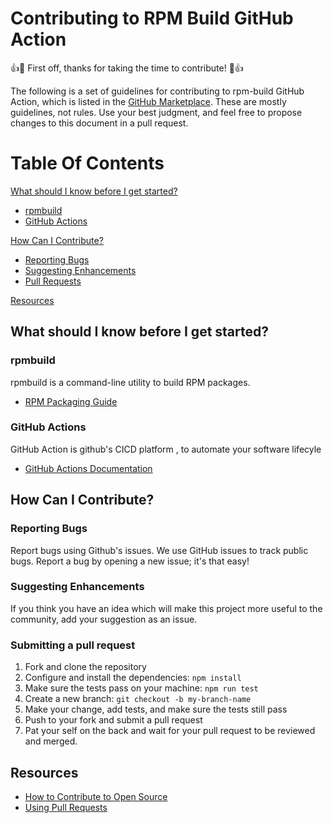 
# Contributing to RPM Build GitHub Action

:+1::tada: First off, thanks for taking the time to contribute! :tada::+1:

The following is a set of guidelines for contributing to rpm-build GitHub Action, which is listed in the [GitHub Marketplace](https://github.com/marketplace/actions/rpm-build).
These are mostly guidelines, not rules.
Use your best judgment, and feel free to propose changes to this document in a pull request.

# Table Of Contents

[What should I know before I get started?](#what-should-i-know-before-i-get-started)

- [rpmbuild](#rpmbuild)
- [GitHub Actions](#github-actions)

[How Can I Contribute?](#how-can-i-contribute)

- [Reporting Bugs](#reporting-bugs)
- [Suggesting Enhancements](#suggesting-enhancements)
- [Pull Requests](#submitting-a-pull-request)

[Resources](#resources)

## What should I know before I get started?

### rpmbuild

rpmbuild is a command-line utility to build RPM packages.

- [RPM Packaging Guide](https://rpm-packaging-guide.github.io/)

### GitHub Actions

GitHub Action is github's CICD platform , to automate your software lifecyle

- [GitHub Actions Documentation](https://help.github.com/en/actions)

## How Can I Contribute?

### Reporting Bugs

Report bugs using Github's issues.
We use GitHub issues to track public bugs. Report a bug by opening a new issue; it's that easy!

### Suggesting Enhancements

If you think you have an idea which will make this project more useful to the community, add your suggestion as an issue.

### Submitting a pull request

1. Fork and clone the repository
1. Configure and install the dependencies: ```npm install```
1. Make sure the tests pass on your machine: ```npm run test```
1. Create a new branch: ```git checkout -b my-branch-name```
1. Make your change, add tests, and make sure the tests still pass
1. Push to your fork and submit a pull request
1. Pat your self on the back and wait for your pull request to be reviewed and merged.

## Resources

- [How to Contribute to Open Source](https://opensource.guide/how-to-contribute/)
- [Using Pull Requests](https://help.github.com/en/github/collaborating-with-issues-and-pull-requests/about-pull-requests)
